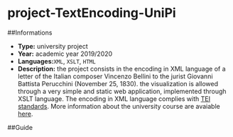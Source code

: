 # project-TextEncoding-UniPi

##Informations
* __Type:__ university project
* __Year:__ academic year 2019/2020
* __Languages:__`XML`, `XSLT`, `HTML`
* __Description:__ the project consists in the encoding in XML language of a letter of the Italian composer Vincenzo Bellini to the jurist Giovanni Battista Perucchini (November 25, 1830). the visualization is allowed through a very simple and static web application, implemented through XSLT language. The encoding in XML language complies with [TEI standards](https://tei-c.org/). More information about the university course are avaiable [here](https://infouma.fileli.unipi.it/laurea-triennale/insegnamenti-20192020/corso/?lang=it&cds=IFU-L&anno=2020&id=47154).

##Guide

